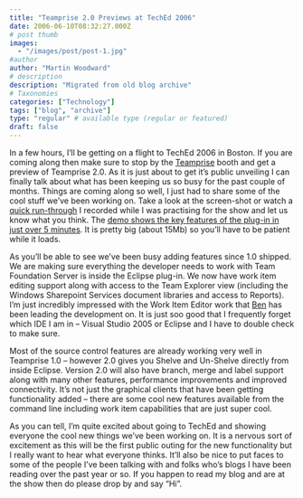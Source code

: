 ```yaml
---
title: "Teamprise 2.0 Previews at TechEd 2006"
date: 2006-06-10T08:32:27.000Z
# post thumb
images:
  - "/images/post/post-1.jpg"
#author
author: "Martin Woodward"
# description
description: "Migrated from old blog archive"
# Taxonomies
categories: ["Technology"]
tags: ["blog", "archive"]
type: "regular" # available type (regular or featured)
draft: false
---
```


[](http://www.woodwardweb.com/blog/teamprise2.png)[](http://www.woodwardweb.com/blog/teamprise2.png)In a few hours, I’ll be getting on a flight to TechEd 2006 in Boston.  If you are coming along then make sure to stop by the [Teamprise](http://www.teamprise.com/) booth and get a preview of Teamprise 2.0.  As it is just about to get it’s public unveiling I can finally talk about what has been keeping us so busy for the past couple of months.  Things are coming along so well, I just had to share some of the cool stuff we’ve been working on.  Take a look at the screen-shot or watch a [quick run-through](http://www.woodwardweb.com/teamprise/QuickTeampriseTour.html) I recorded while I was practising for the show and let us know what you think.  The [demo shows the key features of the plug-in in just over 5 minutes](http://www.woodwardweb.com/teamprise/QuickTeampriseTour.html).  It is pretty big (about 15Mb) so you’ll have to be patient while it loads.

As you’ll be able to see we’ve been busy adding features since 1.0 shipped.  We are making sure everything the developer needs to work with Team Foundation Server is inside the Eclipse plug-in.  We now have work item editing support along with access to the Team Explorer view (including the Windows Sharepoint Services document libraries and access to Reports).  I’m just incredibly impressed with the Work Item Editor work that [Ben](http://www.benpryor.com/blog/) has been leading the development on.  It is just soo good that I frequently forget which IDE I am in – Visual Studio 2005 or Eclipse and I have to double check to make sure.

Most of the source control features are already working very well in Teamprise 1.0 – however 2.0 gives you Shelve and Un-Shelve directly from inside Eclipse.  Version 2.0 will also have branch, merge and label support along with many other features, performance improvements and improved connectivity.  It’s not just the graphical clients that have been getting functionality added – there are some cool new features available from the command line including work item capabilities that are just super cool.

As you can tell, I’m quite excited about going to TechEd and showing everyone the cool new things we’ve been working on.  It is a nervous sort of excitement as this will be the first public outing for the new functionality but I really want to hear what everyone thinks.  It’ll also be nice to put faces to some of the people I’ve been talking with and folks who’s blogs I have been reading over the past year or so.  If you happen to read my blog and are at the show then do please drop by and say “Hi”.